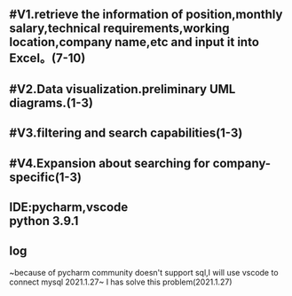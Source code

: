 #V1.retrieve the information of position,monthly salary,technical requirements,working location,company name,etc and input it into Excel。(7-10)
-
#V2.Data visualization.preliminary UML diagrams.(1-3)
-
#V3.filtering and search capabilities(1-3)
-
#V4.Expansion about searching for company-specific(1-3)
---------------------------------------------------------------
IDE:pycharm,vscode<br>
python 3.9.1
---------------------------------------------------------------
log 
---------------------------------------------------------------
~because of pycharm community doesn't support sql,I will use vscode to connect mysql 2021.1.27~
I has solve this problem(2021.1.27)
